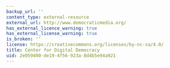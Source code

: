 ```yaml
---
backup_url: ''
content_type: external-resource
external_url: http://www.democraticmedia.org/
has_external_licence_warning: true
has_external_license_warning: true
is_broken: ''
license: https://creativecommons.org/licenses/by-nc-sa/4.0/
title: Center for Digital Democracy
uid: 2e059400-de19-4f56-923a-8d4b5e94a921
---
```

